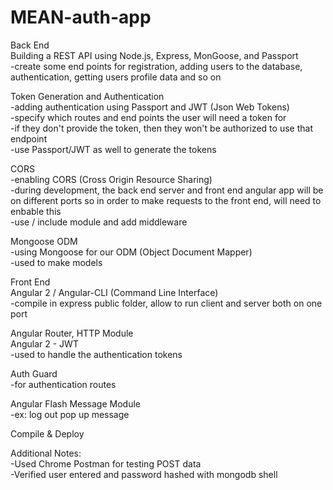 # MEAN-auth-app
Back End  
Building a REST API using Node.js, Express, MonGoose, and Passport  
-create some end points for registration, adding users to the database, authentication, getting users profile data and so on

Token Generation and Authentication  
-adding authentication using Passport and JWT (Json Web Tokens)  
-specify which routes and end points the user will need a token for  
-if they don't provide the token, then they won't be authorized to use that endpoint  
-use Passport/JWT as well to generate the tokens  

CORS  
-enabling CORS (Cross Origin Resource Sharing)  
-during development, the back end server and front end angular app will be on different ports so in order to make requests to the front end, will need to enbable this  
-use / include module and add middleware  

Mongoose ODM  
-using Mongoose for our ODM (Object Document Mapper)  
-used to make models  

Front End  
Angular 2 / Angular-CLI (Command Line Interface)  
-compile in express public folder, allow to run client and server both on one port  

Angular Router, HTTP Module  
Angular 2 - JWT  
-used to handle the authentication tokens  

Auth Guard  
-for authentication routes  

Angular Flash Message Module  
-ex: log out pop up message  

Compile & Deploy  
  
  
Additional Notes:  
-Used Chrome Postman for testing POST data  
-Verified user entered and password hashed with mongodb shell  

